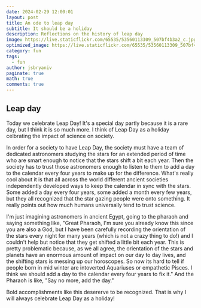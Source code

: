 ```yaml
---
date: 2024-02-29 12:00:01
layout: post
title: An ode to leap day
subtitle: It should be a holiday
description: Reflections on the history of leap day
image: https://live.staticflickr.com/65535/53560113309_507bf4b3a2_c.jpg
optimized_image: https://live.staticflickr.com/65535/53560113309_507bf4b3a2_c.jpg
category: fun
tags:
  - fun
author: jsbryaniv
paginate: true
math: true
comments: true
---
```


## Leap day

Today we celebrate Leap Day! It's a special day partly because it is a rare day, but I think it is so much more. I think of Leap Day as a holiday celbrating the impact of science on society.

In order for a society to have Leap Day, the society must have a team of dedicated astronomers studying the stars for an extended period of time who are smart enough to notice that the stars shift a bit each year. Then the society has to trust those astronomers enough to listen to them to add a day to the calendar every four years to make up for the difference. What's really cool about it is that all across the world different ancient societies independently developed ways to keep the calendar in sync with the stars. Some added a day every four years, some added a month every few years, but they all recognized that the star gazing people were onto something. It really points out how much humans universally tend to trust science.

I'm just imagining astronomers in ancient Egypt, going to the pharaoh and saying something like, "Great Pharaoh, I'm sure you already know this since you are also a God, but I have been carefully recording the orientation of the stars every night for many years (which is not a crazy thing to do!) and I couldn't help but notice that they get shifted a little bit each year. This is pretty problematic because, as we all agree, the orientation of the stars and planets have an enormous amount of impact on our day to day lives, and the shifting stars is messing up our horoscopes. So now its hard to tell if people born in mid winter are intoverted Aquariuses or empathetic Pisces. I think we should add a day to the calendar every four years to fix it." And the Pharaoh is like, "Say no more, add the day."

Bold accomplishments like this desererve to be recognized. That is why I will always celebrate Leap Day as a holiday!
